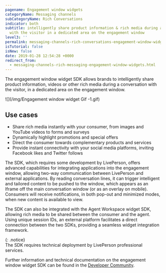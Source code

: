 ```yaml
---
pagename: Engagement window widgets
categoryName: Messaging channels
subCategoryName: Rich Conversations
indicator: both
subtitle: intelligently share product information & rich media during a conversation
  with the visitor in a dedicated area on the engagement window
level3: ''
permalink: messaging-channels-rich-conversations-engagement-window-widgets.html
isTutorial: false
isNew: false
date: 2019-01-28 12:54:28 +0000
redirect_from:
  - messaging-channels-rich-messaging-engagement-window-widgets.html
---
```

The engagement window widget SDK allows brands to intelligently share product information, videos or other rich media during a conversation with the visitor, in a dedicated area on the engagement window.

![](/img/Engagement window widget Gif -1.gif)

## Use cases

* Share rich media instantly with your consumer, from images and YouTube videos to forms and surveys
* Dynamically highlight promotions and special offers
* Direct the consumer towards complementary products and services
* Provide instant connectivity with your social media platforms, inviting Facebook likes and Twitter follows

The SDK, which requires some development by LivePerson, offers advanced capabilities for integrating applications into the engagement window, allowing two-way communication between LivePerson and external applications. By reading conversation lines, it can trigger intelligent and tailored content to be pushed to the window, which appears as an Iframe off the main conversation window (or as an overlay on mobile). Consumers will receive notifications, in both pop-out and minimized modes, when new content is available to view.

The SDK can also be integrated with the Agent Workspace widget SDK, allowing rich media to be shared between the consumer and the agent. Using unique session IDs, an external platform facilitates a direct connection between the two SDKs, providing a seamless widget integration framework.

{: .notice}  
The SDK requires technical deployment by LivePerson professional services.

Further information and technical documentation on the engagement window widget SDK can be found in the [Developer Community](https://developers.liveperson.com/rt-interactions-window-sdk-overview.html).
